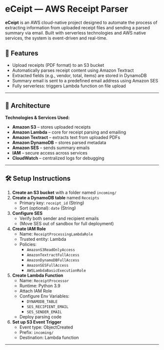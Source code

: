 # eCeipt — AWS Receipt Parser

**eCeipt** is an AWS cloud-native project designed to automate the process of extracting information from uploaded receipt files and sending a parsed summary via email. Built with serverless technologies and AWS native services, the system is event-driven and real-time.

## 🚀 Features

- Upload receipts (PDF format) to an S3 bucket
- Automatically parses receipt content using Amazon Textract
- Extracted fields (e.g., vendor, total, items) are stored in DynamoDB
- Summary email is sent to a predefined email address using Amazon SES
- Fully serverless: triggers Lambda function on file upload

---

## 🧱 Architecture

**Technologies & Services Used:**

- **Amazon S3** – stores uploaded receipts
- **Amazon Lambda** – core for receipt parsing and emailing
- **Amazon Textract** – extracts text from uploaded PDFs
- **Amazon DynamoDB** – stores parsed metadata
- **Amazon SES** – sends summary emails
- **IAM** – secure access across services
- **CloudWatch** – centralized logs for debugging

---

## 🛠️ Setup Instructions

1. **Create an S3 bucket** with a folder named `incoming/`
2. **Create a DynamoDB table** named `Receipts`
   - Primary key: `receipt_id` (String)
   - Sort (optional): `date` (String)
3. **Configure SES**
   - Verify both sender and recipient emails
   - (Move SES out of sandbox for full deployment)
4. **Create IAM Role**
   - Name: `ReceiptProcessingLambdaRole`
   - Trusted entity: Lambda
   - Policies:
     - `AmazonS3ReadOnlyAccess`
     - `AmazonTextractFullAccess`
     - `AmazonDynamoDBFullAccess`
     - `AmazonSESFullAccess`
     - `AWSLambdaBasicExecutionRole`
5. **Create Lambda Function**
   - Name: `ReceiptProcessor`
   - Runtime: Python 3.9
   - Attach IAM Role
   - Configure Env Variables:
      - `DYNAMODB_TABLE`
      - `SES_RECIPIENT_EMAIL`
      - `SES_SENDER_EMAIL`
   - Deploy parsing code
6. **Set up S3 Event Trigger**
   - Event type: ObjectCreated
   - Prefix: `incoming/`
   - Destination: Lambda function

---

